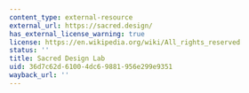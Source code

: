 ```yaml
---
content_type: external-resource
external_url: https://sacred.design/
has_external_license_warning: true
license: https://en.wikipedia.org/wiki/All_rights_reserved
status: ''
title: Sacred Design Lab
uid: 36d7c62d-6100-4dc6-9881-956e299e9351
wayback_url: ''
---
```

